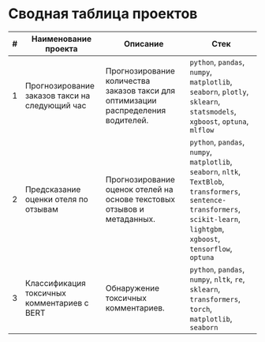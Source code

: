 # Сводная таблица проектов

| #  | Наименование проекта                                      | Описание                                                                                                 | Стек |
|----|----------------------------------------------------------|---------------------------------------------------------------------------------------------------------|------|
| 1  | Прогнозирование заказов такси на следующий час        | Прогнозирование количества заказов такси для оптимизации распределения водителей.     | `python`, `pandas`, `numpy`, `matplotlib`, `seaborn`, `plotly`, `sklearn`, `statsmodels`, `xgboost`, `optuna`, `mlflow` |
| 2  | Предсказание оценки отеля по отзывам                    | Прогнозирование оценок отелей на основе текстовых отзывов и метаданных.        | `python`, `pandas`, `numpy`, `matplotlib`, `seaborn`, `nltk`, `TextBlob`, `transformers`, `sentence-transformers`, `scikit-learn`, `lightgbm`, `xgboost`, `tensorflow`, `optuna` |
| 3  | Классификация токсичных комментариев c BERT       | Обнаружение токсичных комментариев.                       | `python`, `pandas`, `numpy`, `nltk`, `re`, `sklearn`, `transformers`, `torch`, `matplotlib`, `seaborn` |